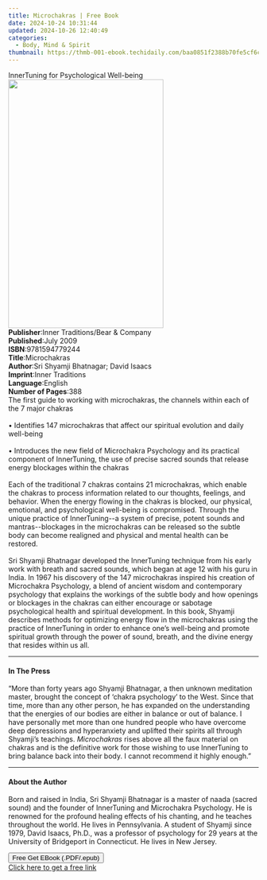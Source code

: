 ```yaml
---
title: Microchakras | Free Book
date: 2024-10-24 10:31:44
updated: 2024-10-26 12:40:49
categories:
  - Body, Mind & Spirit
thumbnail: https://thmb-001-ebook.techidaily.com/baa0851f2388b70fe5cf6ccd8e9f04dc24d9581dfd3631d1940bd8e80c3bdfee.jpg
---
```

<main id="book-container">
  <div class="flex flex-col">
    <div class="book-brief flex-1 py-6 px-4 sm:p-6 md:py-10 md:px-8">
      <!-- brief-->
      <div class="book-brief-main">
        InnerTuning for Psychological Well-being
      </div>
    </div>
    <div
      class="book-meta-info flex-1 grid gap-4 col-start-1 col-end-3 row-start-1 sm:mb-6 sm:grid-cols-4 lg:gap-6 lg:col-start-2 lg:row-end-6 lg:row-span-6 lg:mb-0"
    >
      <div
        class="book-meta-info-left place-content-center mt-4 p-4 text-sm leading-6 col-start-2 col-span-2 dark:text-slate-400"
      >
        <img
          class="w-full h-500 object-cover rounded-lg sm:h-255 sm:col-span-2 lg:col-span-full"
          src="https://img-001-ebook.techidaily.com/389056da9c80f19212ca0fcecdc76be0bb707275e757a570a7d299c4920dfb79.jpg"
          alt=""
          width="312"
          height="500"
        />
      </div>
      <div
        class="book-meta-info-right mt-2 col-start-1 row-start-2 col-span-3 self-center"
      >
        <!-- meta data  -->
        <div class="flex flex-col px-4 md:px-8">
          <div class="flex-1">
            <strong>Publisher</strong>:<span class="px-2"
              >Inner Traditions/Bear &amp; Company</span
            >
          </div>
          <div class="flex-1">
            <strong>Published</strong>:<span class="px-2">July 2009</span>
          </div>
          <div class="flex-1">
            <strong>ISBN</strong>:<span class="px-2">9781594779244</span>
          </div>
          <div class="flex-1">
            <strong>Title</strong>:<span class="px-2">Microchakras</span>
          </div>
          <div class="flex-1">
            <strong>Author</strong>:<span class="px-2"
              >Sri Shyamji Bhatnagar; David Isaacs</span
            >
          </div>
          <div class="flex-1">
            <strong>Imprint</strong>:<span class="px-2">Inner Traditions</span>
          </div>
          <div class="flex-1">
            <strong>Language</strong>:<span class="px-2">English</span>
          </div>
          <div class="flex-1">
            <strong>Number of Pages</strong>:<span class="px-2">388</span>
          </div>
        </div>
      </div>
    </div>
    <div class="book-description flex-1 py-6 px-4 sm:p-6 md:py-10 md:px-8">
      <div class="book-description-main">
        <div accordion-content="" id="description">
          The first guide to working with microchakras, the channels within each
          of the 7 major chakras <br />
          <br />• Identifies 147 microchakras that affect our spiritual
          evolution and daily well-being <br />
          <br />• Introduces the new field of Microchakra Psychology and its
          practical component of InnerTuning, the use of precise sacred sounds
          that release energy blockages within the chakras <br />
          <br />Each of the traditional 7 chakras contains 21 microchakras,
          which enable the chakras to process information related to our
          thoughts, feelings, and behavior. When the energy flowing in the
          chakras is blocked, our physical, emotional, and psychological
          well-being is compromised. Through the unique practice of
          InnerTuning--a system of precise, potent sounds and mantras--blockages
          in the microchakras can be released so the subtle body can become
          realigned and physical and mental health can be restored. <br />
          <br />Sri Shyamji Bhatnagar developed the InnerTuning technique from
          his early work with breath and sacred sounds, which began at age 12
          with his guru in India. In 1967 his discovery of the 147 microchakras
          inspired his creation of Microchakra Psychology, a blend of ancient
          wisdom and contemporary psychology that explains the workings of the
          subtle body and how openings or blockages in the chakras can either
          encourage or sabotage psychological health and spiritual development.
          In this book, Shyamji describes methods for optimizing energy flow in
          the microchakras using the practice of InnerTuning in order to enhance
          one’s well-being and promote spiritual growth through the power of
          sound, breath, and the divine energy that resides within us all.
        </div>
        <div class="accordion-fader"></div>
      </div>
    </div>
    <div class="book-excerpts flex-1 py-6 px-4 sm:p-6 md:py-10 md:px-8">
      <!-- excerpts-->
      <div class="book-excerpts-main">
        <hr />
        <h4 class="placeholder placeholder-heading">
          <span>In The Press</span>
        </h4>
        <p>
          “More than forty years ago Shyamji Bhatnagar, a then unknown
          meditation master, brought the concept of ‘chakra psychology’ to the
          West. Since that time, more than any other person, he has expanded on
          the understanding that the energies of our bodies are either in
          balance or out of balance. I have personally met more than one hundred
          people who have overcome deep depressions and hyperanxiety and
          uplifted their spirits all through Shyamji’s teachings.
          <i>Microchakras</i> rises above all the faux material on chakras and
          is the definitive work for those wishing to use InnerTuning to bring
          balance back into their body. I cannot recommend it highly enough.”
        </p>
      </div>
    </div>
    <div class="book-about-author flex-1 py-6 px-4 sm:p-6 md:py-10 md:px-8">
      <!-- about author-->
      <div class="book-main-author-main">
        <hr />
        <h4 class="placeholder placeholder-heading">
          <span>About the Author</span>
        </h4>
        <p>
          Born and raised in India, Sri Shyamji Bhatnagar is a master of naada
          (sacred sound) and the founder of InnerTuning and Microchakra
          Psychology. He is renowned for the profound healing effects of his
          chanting, and he teaches throughout the world. He lives in
          Pennsylvania. A student of Shyamji since 1979, David Isaacs, Ph.D.,
          was a professor of psychology for 29 years at the University of
          Bridgeport in Connecticut. He lives in New Jersey.
        </p>
      </div>
    </div>
    <div class="book-free-get flex-1 py-6 px-4 sm:p-6 md:py-10 md:px-8">
      <button
        id="btn-free-get"
        class="bg-blue-500 hover:bg-blue-700 text-white font-bold py-2 px-4 rounded"
      >
        Free Get EBook (.PDF/.epub)
      </button>
      <div id="countdown-display" class="px-2 text-lg mt-2"></div>
      <a
        id="free-link"
        class="hidden bg-blue-500 hover:bg-blue-700 text-white font-bold py-2 px-4 rounded"
        href="https://www.ebooks.com/en-us/book/95782024/microchakras/sri-shyamji-bhatnagar/"
        target="_blank"
        >Click here to get a free link</a
      >
    </div>
    <script>
      let countdownTime = 0;
      let countdownInterval = null;
      document
        .getElementById('btn-free-get')
        .addEventListener('click', startCountdown);
      function startCountdown() {
        countdownTime = new Date().getTime() + 60000 * 3;
        countdownInterval = setInterval(updateCountdown, 1000);
        document.getElementById('btn-free-get').disabled = true;
        document
          .getElementById('btn-free-get')
          .classList.add('bg-gray-500', 'cursor-not-allowed');
      }
      function updateCountdown() {
        let currentTime = new Date().getTime();
        let timeLeft = countdownTime - currentTime;
        let secondsLeft = Math.floor(timeLeft / 1000);
        document.getElementById('countdown-display').innerHTML =
          `Remaining time: ${secondsLeft} seconds.`;
        if (secondsLeft <= 0) {
          clearInterval(countdownInterval);
          document.getElementById('btn-free-get').classList.add('hidden');
          document.getElementById('free-link').classList.remove('hidden');
          document.getElementById('countdown-display').innerHTML = '';
        }
      }
    </script>
  </div>
</main>
